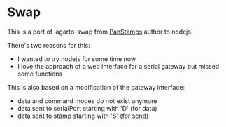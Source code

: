 # Swap

This is a port of lagarto-swap from [PanStamps](http://www.panstamp.com) author to nodejs.

There's two reasons for this:
* I wanted to try nodejs for some time now
* I love the approach of a web interface for a serial gateway but missed some functions

This is also based on a modification of the gateway interface:
* data and command modes do not exist anymore
* data sent to serialPort starting with 'D' (for data)
* data sent to stamp starting with 'S' (for send)